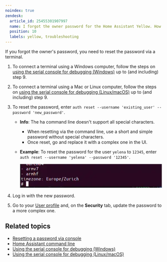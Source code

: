 ```yaml
---
noindex: true
zendesk:
  article_id: 25455301907997
  name: I forgot the owner password for the Home Assistant Yellow. How can I reset it?
  position: 10
  labels: yellow, troubleshooting
---
```


If you forgot the owner's password, you need to reset the password via a terminal.

1. To connect a terminal using a Windows computer, follow the steps on [using the serial console for debugging (Windows)](/hc/en-us/articles/25454894609693) up to (and including) step 9.
2. To connect a terminal using a Mac or Linux computer, follow the steps on [using the serial console for debugging (Linux/macOS)](/hc/en-us/articles/25454972435357) up to (and including) step 9.
3. To reset the password, enter `auth reset --username 'existing_user' --password 'new_password'`.

   - **Info**: The ha command line doesn't support all special characters.
     - When resetting via the command line, use a short and simple password without special characters.
     - Once reset, go and replace it with a complex one in the UI.
   - **Example**: To reset the password for the user `yelena` to `12345`, enter `auth reset --username 'yelena' --password '12345'`.

     ![Clip showing how to enter the command into the command line](/static/img/yellow/home-assistant-cli.webp)

4. Log in with the new password.
5. Go to your [User profile](https://my.home-assistant.io/redirect/profile/) and, on the **Security** tab, update the password to a more complex one.

## Related topics

- [Resetting a password via console](https://www.home-assistant.io/docs/locked_out/#to-reset-a-users-password-via-console)
- [Home Assistant command line](https://www.home-assistant.io/common-tasks/os/#home-assistant-via-the-command-line)
- [Using the serial console for debugging (Windows)](/hc/en-us/articles/25454894609693)
- [Using the serial console for debugging (Linux/macOS)](/hc/en-us/articles/25454972435357)
